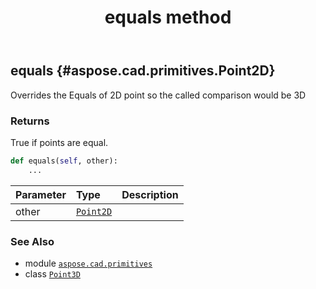 ﻿---
title: equals method
second_title: Aspose.CAD for Python via .NET API References
description: 
type: docs
weight: 70
url: /python-net/aspose.cad.primitives/point3d/equals/
is_root: false
---

## equals {#aspose.cad.primitives.Point2D}

Overrides the Equals of 2D point so the called comparison would be 3D


### Returns 


True if points are equal.


```python
def equals(self, other):
    ...
```


| Parameter | Type | Description |
| :- | :- | :- |
| other | [`Point2D`](/cad/python-net/aspose.cad.primitives/point2d) |  |



### See Also
* module [`aspose.cad.primitives`](../../)
* class [`Point3D`](/cad/python-net/aspose.cad.primitives/point3d)
